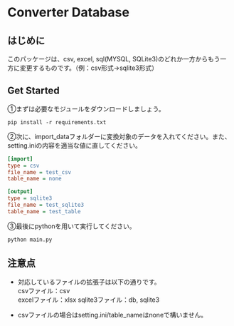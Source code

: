 # Converter Database

## はじめに  
このパッケージは、csv, excel, sql(MYSQL, SQLite3)のどれか一方からもう一方に変更するものです。（例：csv形式->sqlite3形式）

## Get Started  
①まずは必要なモジュールをダウンロードしましょう。  
```angular2html
pip install -r requirements.txt
```

②次に、import_dataフォルダーに変換対象のデータを入れてください。また、setting.iniの内容を適当な値に直してください。
```setting.ini
[import]
type = csv
file_name = test_csv
table_name = none

[output]
type = sqlite3
file_name = test_sqlite3
table_name = test_table
```

③最後にpythonを用いて実行してください。
```
python main.py
```

## 注意点
- 対応しているファイルの拡張子は以下の通りです。  
csvファイル：csv  
excelファイル：xlsx
sqlite3ファイル：db, sqlite3
  
- csvファイルの場合はsetting.ini/table_nameはnoneで構いません。
